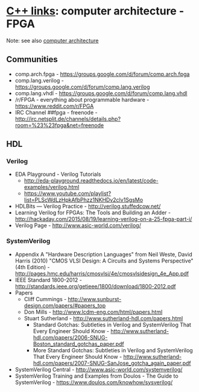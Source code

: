 # [C++ links](README.md): computer architecture - FPGA

Note: see also [computer architecture](comparch.md)

## Communities

* comp.arch.fpga - https://groups.google.com/d/forum/comp.arch.fpga
* comp.lang.verilog - https://groups.google.com/d/forum/comp.lang.verilog
* comp.lang.vhdl - https://groups.google.com/d/forum/comp.lang.vhdl
* /r/FPGA - everything about programmable hardware - https://www.reddit.com/r/FPGA
* IRC ​Channel #​#fpga - freenode - http://irc.netsplit.de/channels/details.php?room=%23%23fpga&net=freenode

## HDL

### Verilog

* EDA Playground - Verilog Tutorials
  - http://eda-playground.readthedocs.io/en/latest/code-examples/verilog.html
  - https://www.youtube.com/playlist?list=PLScWdLzHpkAfbPhzz1NKHDv2clv1SgsMo
* HDLBits — Verilog Practice - http://verilog.stuffedcow.net/
* Learning Verilog for FPGAs: The Tools and Building an Adder - http://hackaday.com/2015/08/19/learning-verilog-on-a-25-fpga-part-i/
* Verilog Page - http://www.asic-world.com/verilog/

### SystemVerilog

* Appendix A "Hardware Description Languages" from Neil Weste, David Harris (2010) "CMOS VLSI Design: A Circuits and Systems Perspective" (4th Edition) - http://pages.hmc.edu/harris/cmosvlsi/4e/cmosvlsidesign_4e_App.pdf
* IEEE Standard 1800-2012 - http://standards.ieee.org/getieee/1800/download/1800-2012.pdf 
* Papers
  - Cliff Cummings - http://www.sunburst-design.com/papers/#papers_top
  - Don Mills - http://www.lcdm-eng.com/html/papers.html
  - Stuart Sutherland - http://www.sutherland-hdl.com/papers.html
    - Standard Gotchas: Subtleties in Verilog and SystemVerilog That Every Engineer Should Know - http://www.sutherland-hdl.com/papers/2006-SNUG-Boston_standard_gotchas_paper.pdf
    - More Standard Gotchas: Subtleties in Verilog and SystemVerilog That Every Engineer Should Know - http://www.sutherland-hdl.com/papers/2007-SNUG-SanJose_gotcha_again_paper.pdf
* SystemVerilog Central - http://www.asic-world.com/systemverilog/
* SystemVerilog Training and Examples from Doulos - The Guide to SystemVerilog - https://www.doulos.com/knowhow/sysverilog/
